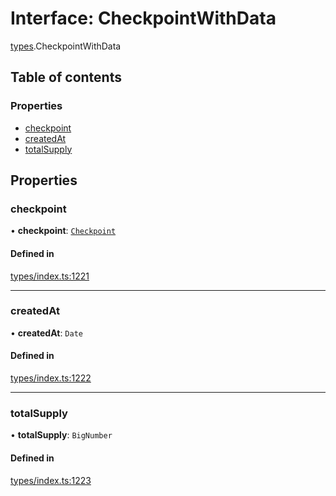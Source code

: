 # Interface: CheckpointWithData

[types](../wiki/types).CheckpointWithData

## Table of contents

### Properties

- [checkpoint](../wiki/types.CheckpointWithData#checkpoint)
- [createdAt](../wiki/types.CheckpointWithData#createdat)
- [totalSupply](../wiki/types.CheckpointWithData#totalsupply)

## Properties

### checkpoint

• **checkpoint**: [`Checkpoint`](../wiki/api.entities.Checkpoint.Checkpoint)

#### Defined in

[types/index.ts:1221](https://github.com/PolymeshAssociation/polymesh-sdk/blob/95e180d2/src/types/index.ts#L1221)

___

### createdAt

• **createdAt**: `Date`

#### Defined in

[types/index.ts:1222](https://github.com/PolymeshAssociation/polymesh-sdk/blob/95e180d2/src/types/index.ts#L1222)

___

### totalSupply

• **totalSupply**: `BigNumber`

#### Defined in

[types/index.ts:1223](https://github.com/PolymeshAssociation/polymesh-sdk/blob/95e180d2/src/types/index.ts#L1223)
